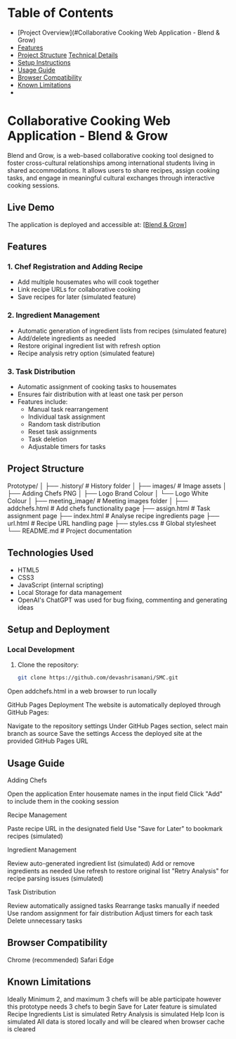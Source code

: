 # Table of Contents

- [Project Overview](#Collaborative Cooking Web Application - Blend & Grow)
- [Features](#features)
- [Project Structure](#project-structure)
  [Technical Details](#technical-details)
- [Setup Instructions](#setup-instructions)
- [Usage Guide](#usage-guide)
- [Browser Compatibility](#browser-compatibility)
- [Known Limitations](#known-limitations)
-

# Collaborative Cooking Web Application - Blend & Grow

Blend and Grow, is a web-based collaborative cooking tool designed to foster cross-cultural relationships among international students living in shared accommodations. It allows users to share recipes, assign cooking tasks, and engage in meaningful cultural exchanges through interactive cooking sessions.

## Live Demo

The application is deployed and accessible at: [[Blend & Grow](https://devashrisamani.github.io/SMC/addchefs.html)]

## Features

### 1. Chef Registration and Adding Recipe

- Add multiple housemates who will cook together
- Link recipe URLs for collaborative cooking
- Save recipes for later (simulated feature)

### 2. Ingredient Management

- Automatic generation of ingredient lists from recipes (simulated feature)
- Add/delete ingredients as needed
- Restore original ingredient list with refresh option
- Recipe analysis retry option (simulated feature)

### 3. Task Distribution

- Automatic assignment of cooking tasks to housemates
- Ensures fair distribution with at least one task per person
- Features include:
  - Manual task rearrangement
  - Individual task assignment
  - Random task distribution
  - Reset task assignments
  - Task deletion
  - Adjustable timers for tasks

## Project Structure

Prototype/
│
├── .history/ # History folder
│
├── images/ # Image assets
│ ├── Adding Chefs PNG
│ ├── Logo Brand Colour
│ └── Logo White Colour
│
├── meeting_image/ # Meeting images folder
│
├── addchefs.html # Add chefs functionality page
├── assign.html # Task assignment page
├── index.html # Analyse recipe ingredients page
├── url.html # Recipe URL handling page
├── styles.css # Global stylesheet
└── README.md # Project documentation

## Technologies Used

- HTML5
- CSS3
- JavaScript (internal scripting)
- Local Storage for data management
- OpenAI's ChatGPT was used for bug fixing, commenting and generating ideas

## Setup and Deployment

### Local Development

1. Clone the repository:
   ```bash
   git clone https://github.com/devashrisamani/SMC.git
   ```

Open addchefs.html in a web browser to run locally

GitHub Pages Deployment
The website is automatically deployed through GitHub Pages:

Navigate to the repository settings
Under GitHub Pages section, select main branch as source
Save the settings
Access the deployed site at the provided GitHub Pages URL

## Usage Guide

Adding Chefs

Open the application
Enter housemate names in the input field
Click "Add" to include them in the cooking session

Recipe Management

Paste recipe URL in the designated field
Use "Save for Later" to bookmark recipes (simulated)

Ingredient Management

Review auto-generated ingredient list (simulated)
Add or remove ingredients as needed
Use refresh to restore original list
"Retry Analysis" for recipe parsing issues (simulated)

Task Distribution

Review automatically assigned tasks
Rearrange tasks manually if needed
Use random assignment for fair distribution
Adjust timers for each task
Delete unnecessary tasks

## Browser Compatibility

Chrome (recommended)
Safari
Edge

## Known Limitations

Ideally Minimum 2, and maximum 3 chefs will be able participate however this prototype needs 3 chefs to begin
Save for Later feature is simulated
Recipe Ingredients List is simulated
Retry Analysis is simulated
Help Icon is simulated
All data is stored locally and will be cleared when browser cache is cleared
